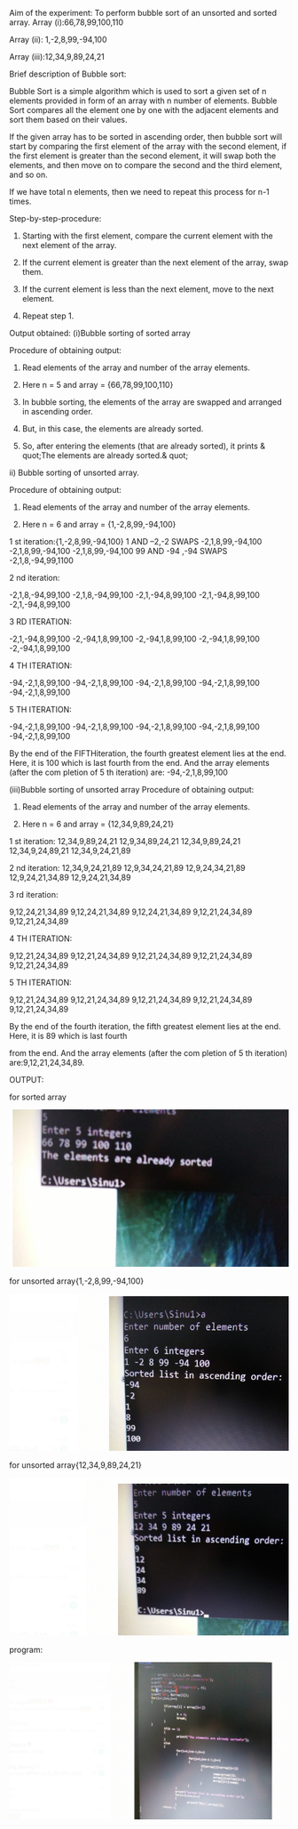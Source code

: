 Aim of the experiment:
To perform bubble sort of an unsorted and sorted array.
Array (i):66,78,99,100,110

Array (ii): 1,-2,8,99,-94,100

Array (iii):12,34,9,89,24,21 

Brief description of Bubble sort:

Bubble Sort is a simple algorithm which is used to sort a given set of n elements
provided in form of an array with n number of elements. Bubble Sort compares all
the element one by one with the adjacent elements and sort them based on their
values.

If the given array has to be sorted in ascending order, then bubble sort will start by
comparing the first element of the array with the second element, if the first element
is greater than the second element, it will swap both the elements, and then move on
to compare the second and the third element, and so on.

If we have total n elements, then we need to repeat this process for n-1 times.

Step-by-step-procedure:

1. Starting with the first element, compare the current element with the next
element of the array.

2. If the current element is greater than the next element of the array, swap
them.

3. If the current element is less than the next element, move to the next element.

4. Repeat step 1.

Output obtained:
(i)Bubble sorting of sorted array



Procedure of obtaining output:
1. Read elements of the array and number of the array elements.

2. Here n = 5 and array = {66,78,99,100,110}

3. In bubble sorting, the elements of the array are swapped and
arranged in ascending order.

4. But, in this case, the elements are already sorted.

5. So, after entering the elements (that are already sorted), it
 prints &amp; quot;The elements are already sorted.&amp; quot;

ii) Bubble sorting of unsorted array.

Procedure of obtaining output:

1. Read elements of the array and number of the array elements.

2. Here n = 6 and array = {1,-2,8,99,-94,100}

1 st iteration:{1,-2,8,99,-94,100}
1 AND –2,-2 SWAPS
-2,1,8,99,-94,100
-2,1,8,99,-94,100
-2,1,8,99,-94,100
99 AND -94 ,-94 SWAPS
-2,1,8,-94,99,1100

2 nd iteration:

-2,1,8,-94,99,100
-2,1,8,-94,99,100
-2,1,-94,8,99,100
-2,1,-94,8,99,100
-2,1,-94,8,99,100

3 RD ITERATION:

-2,1,-94,8,99,100
-2,-94,1,8,99,100
-2,-94,1,8,99,100
-2,-94,1,8,99,100
-2,-94,1,8,99,100

4 TH ITERATION:

-94,-2,1,8,99,100
-94,-2,1,8,99,100
-94,-2,1,8,99,100
-94,-2,1,8,99,100
-94,-2,1,8,99,100

5 TH ITERATION:

-94,-2,1,8,99,100
-94,-2,1,8,99,100
-94,-2,1,8,99,100
-94,-2,1,8,99,100
-94,-2,1,8,99,100

By the end of the FIFTHiteration, the fourth greatest
element lies at the end. Here, it is 100 which is last fourth
from the end. And the array elements (after the com
pletion of 5 th iteration) are:
-94,-2,1,8,99,100

(iii)Bubble sorting of unsorted array
Procedure of obtaining output:
1. Read elements of the array and number of the array elements.

2. Here n = 6 and array = {12,34,9,89,24,21}

1 st iteration:
12,34,9,89,24,21
12,9,34,89,24,21
12,34,9,89,24,21
12,34,9,24,89,21
12,34,9,24,21,89

2 nd iteration:
12,34,9,24,21,89
12,9,34,24,21,89
12,9,24,34,21,89
12,9,24,21,34,89
12,9,24,21,34,89

3 rd iteration:

9,12,24,21,34,89
9,12,24,21,34,89
9,12,24,21,34,89
9,12,21,24,34,89
9,12,21,24,34,89

4 TH ITERATION:

9,12,21,24,34,89
9,12,21,24,34,89
9,12,21,24,34,89
9,12,21,24,34,89
9,12,21,24,34,89

5 TH ITERATION:

9,12,21,24,34,89
9,12,21,24,34,89
9,12,21,24,34,89
9,12,21,24,34,89
9,12,21,24,34,89

By the end of the fourth iteration, the fifth greatest
element lies at the end. Here, it is 89 which is last fourth

from the end. And the array elements (after the com
pletion of 5 th iteration) are:9,12,21,24,34,89.

OUTPUT:

for sorted array

![output](input1.png)

for unsorted array{1,-2,8,99,-94,100}

![output](input2.png)

for unsorted array{12,34,9,89,24,21}

![output](input3.png)

program:

![output](bbpro.png)



